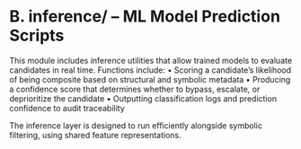 # B. inference/ – ML Model Prediction Scripts

This module includes inference utilities that allow trained models to evaluate candidates in real time. Functions include:
• Scoring a candidate’s likelihood of being composite based on structural and symbolic metadata
• Producing a confidence score that determines whether to bypass, escalate, or deprioritize the candidate
• Outputting classification logs and prediction confidence to audit traceability

The inference layer is designed to run efficiently alongside symbolic filtering, using shared feature representations.

